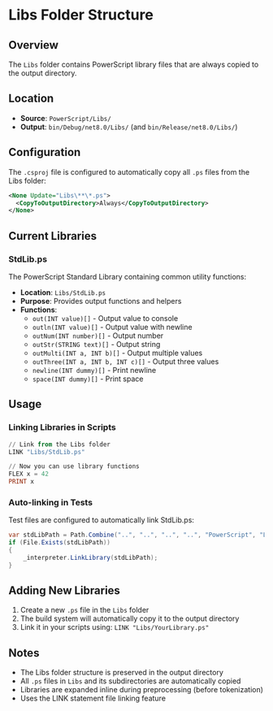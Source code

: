 # Libs Folder Structure

## Overview
The `Libs` folder contains PowerScript library files that are always copied to the output directory.

## Location
- **Source**: `PowerScript/Libs/`
- **Output**: `bin/Debug/net8.0/Libs/` (and `bin/Release/net8.0/Libs/`)

## Configuration
The `.csproj` file is configured to automatically copy all `.ps` files from the Libs folder:

```xml
<None Update="Libs\**\*.ps">
  <CopyToOutputDirectory>Always</CopyToOutputDirectory>
</None>
```

## Current Libraries

### StdLib.ps
The PowerScript Standard Library containing common utility functions:
- **Location**: `Libs/StdLib.ps`
- **Purpose**: Provides output functions and helpers
- **Functions**:
  - `out(INT value)[]` - Output value to console
  - `outln(INT value)[]` - Output value with newline
  - `outNum(INT number)[]` - Output number
  - `outStr(STRING text)[]` - Output string
  - `outMulti(INT a, INT b)[]` - Output multiple values
  - `outThree(INT a, INT b, INT c)[]` - Output three values
  - `newline(INT dummy)[]` - Print newline
  - `space(INT dummy)[]` - Print space

## Usage

### Linking Libraries in Scripts
```powershell
// Link from the Libs folder
LINK "Libs/StdLib.ps"

// Now you can use library functions
FLEX x = 42
PRINT x
```

### Auto-linking in Tests
Test files are configured to automatically link StdLib.ps:

```csharp
var stdLibPath = Path.Combine("..", "..", "..", "..", "PowerScript", "Libs", "StdLib.ps");
if (File.Exists(stdLibPath))
{
    _interpreter.LinkLibrary(stdLibPath);
}
```

## Adding New Libraries
1. Create a new `.ps` file in the `Libs` folder
2. The build system will automatically copy it to the output directory
3. Link it in your scripts using: `LINK "Libs/YourLibrary.ps"`

## Notes
- The Libs folder structure is preserved in the output directory
- All `.ps` files in `Libs` and its subdirectories are automatically copied
- Libraries are expanded inline during preprocessing (before tokenization)
- Uses the LINK statement file linking feature
